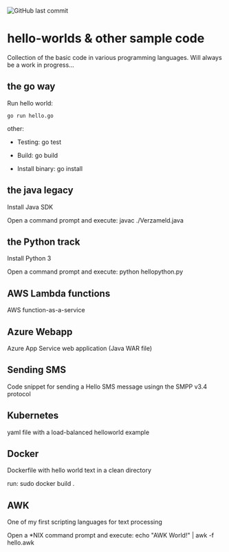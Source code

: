 ![GitHub last commit](https://img.shields.io/github/last-commit/richardschrauwen/hello-worlds?style=plastic)

# hello-worlds & other sample code
Collection of the basic code in various programming languages. Will always be a work in progress...

## the go way
Run hello world: 
```golang
go run hello.go
```

other:

* Testing: go test

* Build: go build

* Install binary: go install

## the java legacy
Install Java SDK

Open a command prompt and execute: javac ./Verzameld.java

## the Python track
Install Python 3

Open a command prompt and execute: python hellopython.py

## AWS Lambda functions
AWS function-as-a-service

## Azure Webapp
Azure App Service web application (Java WAR file)

## Sending SMS

Code snippet for sending a Hello SMS message usingn the SMPP v3.4 protocol

## Kubernetes

yaml file with a load-balanced helloworld example

## Docker
Dockerfile with hello world text in a clean directory

run: sudo docker build .

## AWK
One of my first scripting languages for text processing

Open a *NIX command prompt and execute: echo "AWK World!" | awk -f hello.awk
